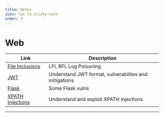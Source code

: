 ```yaml
---
title: Notes
icon: fas fa-sticky-note
order: 3
---
```



# Web

| **Link**   | **Description**    |
|--------------- | --------------- |
| [File Inclusions](/Notes/Web/lfi)  | LFI, RFI, Log Poisoning |
| [JWT](/Notes/Web/jwt)  | Understand JWT format, vulnerabilites and mitigations |
| [Flask](/Notes/Web/flask)  | Some Flask vulns |
| [XPATH Injections](/Notes/Web/xpath)  | Understand and exploit XPATH injections |


---